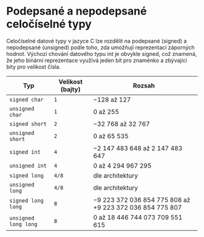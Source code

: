 # Podepsané a nepodepsané celočíselné typy
Celočíselné datové typy v jazyce C lze rozdělit na podepsané (signed) a nepodepsané (unsigned) podle toho, zda umožňují reprezentaci záporných hodnot. Výchozí chování datového typu int je obvykle signed, což znamená, že jeho binární reprezentace využívá jeden bit pro znaménko a zbývající bity pro velikost čísla.

| Typ                | Velikost (bajty) | Rozsah                         |
|--------------------|------------------|--------------------------------|
| `signed char`       | `1`             | −128 až 127                    |
| `unsigned char`      | `1`          | 0 až 255                       |
| `signed short`       |`2`        | −32 768 až 32 767              |
| `unsigned short`     | `2`            | 0 až 65 535                    |
| `signed int`         |`4`          | −2 147 483 648 až 2 147 483 647|
| `unsigned int`       | `4`         | 0 až 4 294 967 295             |
| `signed long`        |`4/8`        | dle architektury               |
| `unsigned long`      | `4/8`          | dle architektury               |
| `signed long long`   |`8`              | −9 223 372 036 854 775 808 až +9 223 372 036 854 775 807 |
| `unsigned long long` | `8`              | 0 až 18 446 744 073 709 551 615|